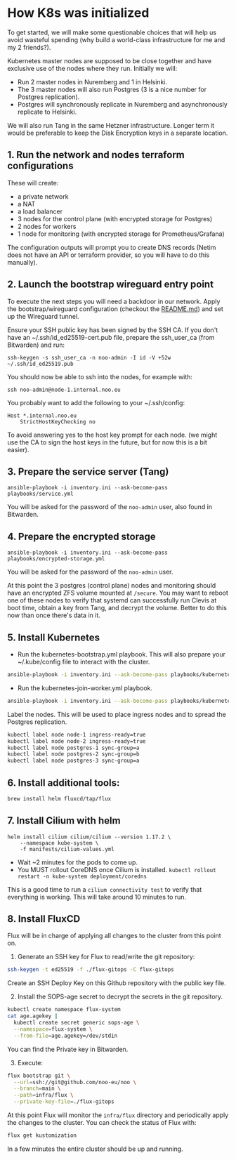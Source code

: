 # How K8s was initialized

To get started, we will make some questionable choices that will help us avoid
wasteful spending (why build a world-class infrastructure for me and my 2
friends?).

Kubernetes master nodes are supposed to be close together and have exclusive
use of the nodes where they run. Initially we will:

- Run 2 master nodes in Nuremberg and 1 in Helsinki.
- The 3 master nodes will also run Postgres (3 is a nice number for Postgres
  replication).
- Postgres will synchronously replicate in Nuremberg and
  asynchronously replicate to Helsinki.

We will also run Tang in the same Hetzner infrastructure. Longer term it would
be preferable to keep the Disk Encryption keys in a separate location.

## 1. Run the network and nodes terraform configurations

These will create:
- a private network
- a NAT
- a load balancer
- 3 nodes for the control plane (with encrypted storage for Postgres)
- 2 nodes for workers
- 1 node for monitoring (with encrypted storage for Prometheus/Grafana)

The configuration outputs will prompt you to create DNS records (Netim does not
have an API or terraform provider, so you will have to do this manually).

## 2. Launch the bootstrap wireguard entry point

To execute the next steps you will need a backdoor in our network. Apply the
bootstrap/wireguard configuration (checkout the
[README.md](../bootstrap/wireguard/README.md)) and set up the Wireguard tunnel.

Ensure your SSH public key has been signed by the SSH CA. If you don't have
an ~/.ssh/id_ed25519-cert.pub file, prepare the ssh_user_ca (from Bitwarden)
and run:

```
ssh-keygen -s ssh_user_ca -n noo-admin -I id -V +52w ~/.ssh/id_ed25519.pub
```

You should now be able to ssh into the nodes, for example with:

```
ssh noo-admin@node-1.internal.noo.eu
```

You probably want to add the following to your ~/.ssh/config:

```
Host *.internal.noo.eu
	StrictHostKeyChecking no
```

To avoid answering yes to the host key prompt for each node. (we might use the
CA to sign the host keys in the future, but for now this is a bit easier).

## 3. Prepare the service server (Tang)

```
ansible-playbook -i inventory.ini --ask-become-pass playbooks/service.yml
```

You will be asked for the password of the `noo-admin` user, also found in
Bitwarden.

## 4. Prepare the encrypted storage

```
ansible-playbook -i inventory.ini --ask-become-pass playbooks/encrypted-storage.yml
```

You will be asked for the password of the `noo-admin` user.

At this point the 3 postgres (control plane) nodes and monitoring should have an
encrypted ZFS volume mounted at `/secure`. You may want to reboot one of these
nodes to verify that systemd can successfully run Clevis at boot time, obtain a
key from Tang, and decrypt the volume. Better to do this now than once there's
data in it.

## 5. Install Kubernetes

- Run the kubernetes-bootstrap.yml playbook. This will also prepare your ~/.kube/config
  file to interact with the cluster.

```bash
ansible-playbook -i inventory.ini --ask-become-pass playbooks/kubernetes-bootstrap.yml
```

- Run the kubernetes-join-worker.yml playbook.

```bash
ansible-playbook -i inventory.ini --ask-become-pass playbooks/kubernetes-join-workers.yml
```

Label the nodes. This will be used to place ingress nodes and to spread the
Postgres replication.

```bash
kubectl label node node-1 ingress-ready=true
kubectl label node node-2 ingress-ready=true
kubectl label node postgres-1 sync-group=a
kubectl label node postgres-2 sync-group=b
kubectl label node postgres-3 sync-group=a
```

## 6. Install additional tools:

```bash
brew install helm fluxcd/tap/flux
```

## 7. Install Cilium with helm

```
helm install cilium cilium/cilium --version 1.17.2 \
    --namespace kube-system \
    -f manifests/cilium-values.yml
```

- Wait ~2 minutes for the pods to come up.
- You MUST rollout CoreDNS once Cilium is installed. `kubectl rollout restart -n kube-system deployment/coredns`

This is a good time to run a `cilium connectivity test` to verify that
everything is working. This will take around 10 minutes to run.

## 8. Install FluxCD

Flux will be in charge of applying all changes to the cluster from this
point on.

1. Generate an SSH key for Flux to read/write the git repository:

```bash
ssh-keygen -t ed25519 -f ./flux-gitops -C flux-gitops
```

Create an SSH Deploy Key on this Github repository with the public key file.

2. Install the SOPS-age secret to decrypt the secrets in the git repository.

```bash
kubectl create namespace flux-system
cat age.agekey |
  kubectl create secret generic sops-age \
  --namespace=flux-system \
  --from-file=age.agekey=/dev/stdin
```

You can find the Private key in Bitwarden.

3. Execute:

```bash
flux bootstrap git \
  --url=ssh://git@github.com/noo-eu/noo \
  --branch=main \
  --path=infra/flux \
  --private-key-file=./flux-gitops
```

At this point Flux will monitor the `infra/flux` directory and periodically
apply the changes to the cluster. You can check the status of Flux with:

```bash
flux get kustomization
```

In a few minutes the entire cluster should be up and running.